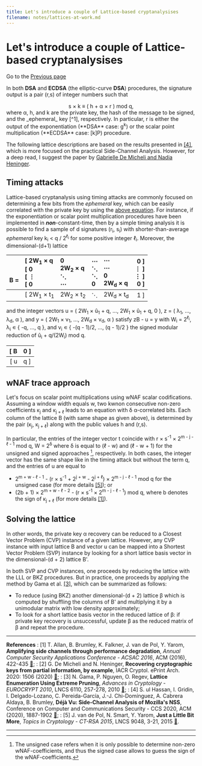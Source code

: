 ```yaml
---
title: Let's introduce a couple of Lattice-based cryptanalysises
filename: notes/lattices-at-work.md
---
```


# Let's introduce a couple of Lattice-based cryptanalysises

Go to the [Previous page](../notes.md)

In both **DSA** and **ECDSA** (the elliptic-curve **DSA**) procedures, the signature output is a pair (r,s) of integer numbers such that
<center><a id="signature-rs"></a> s &#xd7; k &#x2261; &#x28; h + &#x3B1; &#xd7; r &#x29; mod q,</center>
where &#x3B1;, h, and k are the private key, the hash of the message to be signed, and the _ephemeral_ key [^1], respectively. In particular, r is either the output of the exponentiation (**DSA** case: g<sup>k</sup>) or the scalar point multiplication (**ECDSA** case: &#x5b;k&#x5d;P) procedure.

The following lattice descriptions are based on the results presented in [&#x5b;4&#x5d;](#DEJAVU20), which is more focused on the practical Side-Channel Analysis. However, for a deep read, I suggest the paper by [Gabrielle De Micheli and Nadia Heninger](#MH20).


## Timing attacks

Lattice-based cryptanalysis using timing attacks are commonly focused on determining a few bits from the _ephemeral_ key, which can be easily correlated with the private key by using the [above equation](#signature-rs). For instance, if the exponentiation or scalar point multiplication procedures have been implemented in _**non**_-constant-time, then by a simple timing analysis it is possible to find a sample of d signatures (r<sub>i</sub>, s<sub>i</sub>) with shorter-than-average _ephemeral_ key k<sub>i</sub> &#x3c; q / 2<sup>&#x2113;<sub>i</sub></sup> for some positive integer &#x2113;<sub>i</sub>. Moreover, the dimensional-(d+1) lattice

| <br/><br/>B =<br/> | &#x5b; 2W<sub>1</sub> &#xd7; q <br/>&#x5b; 0 <br/>&#x5b; &#x22EE; <br/>&#x5b; 0 | 0 <br/>2W<sub>2</sub> &#xd7; q <br/>&#x22F1; <br/>&#x22EF; | &#x22EF; <br/>&#x22F1; <br/>&#x22F1; <br/>0 | &#x22EF; <br/>&#x22EF; <br/>0  <br/>2W<sub>d</sub> &#xd7; q | 0 &#x5d; <br/>&#x22EE; &#x5d; <br/>&#x22EE; &#x5d; <br/>0 &#x5d; |
| ---: | :---                   | :---           | :---    | :---    | ---:       |
|     | &#x5b; 2W<sub>1</sub> &#xd7; t<sub>1</sub> | 2W<sub>2</sub> &#xd7; t<sub>2</sub> | &#x22F1; | 2W<sub>d</sub> &#xd7; t<sub>d</sub> | 1 &#x5d;    |

and the integer vectors u = &#x28; 2W<sub>1</sub> &#xd7; &ucirc;<sub>1</sub> + q, &#x2026;, 2W<sub>1</sub> &#xd7; &ucirc;<sub>1</sub> + q, 0  &#x29;, z = &#x28; &#x03BB;<sub>1</sub>, &#x2026;, &#x03BB;<sub>d</sub>, &#x3B1; &#x29;, and y = &#x28; 2W<sub>1</sub> &#xd7; &#x03BD;<sub>1</sub>, &#x2026;, 2W<sub>d</sub> &#xd7; &#x03BD;<sub>d</sub>, &#x3B1; &#x29; satisfy zB - u = y with  W<sub>i</sub> = 2<sup>&#x2113;<sub>i</sub></sup>, &#x03BB;<sub>i</sub> &#x220A; &#x7b; -q, &#x2026;, q &#x7d;, and &#x03BD;<sub>i</sub> &#x220A; &#x7b; -(q - 1)/2, &#x2026;, (q - 1)/2 &#x7d; the signed modular reduction of &ucirc;<sub>i</sub> + q/(2W<sub>i</sub>) mod q.

| &#x5b; B | 0 &#x5d; |
| ---:     | :---     |
| &#x5b; u | q &#x5d; |

## wNAF trace approach

Let's focus on scalar point multiplications using wNAF scalar codifications. Assuming a window width equals w, two kwnon consecutive non-zero coefficients &#x03BA;<sub>j</sub> and &#x03BA;<sub>j + &#x2113;</sub> leads to an equation with &#x03B4; &#x3B1;-correlated bits. Each column of the lattice B (with same shape as given above), is determined by the pair (&#x03BA;<sub>j</sub>, &#x03BA;<sub>j + &#x2113;</sub>) along with the public values h and (r,s).

In particular, the entries of the integer vector t coincide with r &#xd7; s<sup>-1</sup> &#xd7; 2<sup>m - j - &#x2113; - 1</sup> mod q, W = 2<sup>&#x03B4;</sup> where &#x03B4; is equal to (&#x2113; - w) and (&#x2113; - w + 1) for the unsigned and signed approaches [^2], respectively. In both cases, the integer vector has the same shape like in the timing attack but  without the term q, and the entries of u are equal to

- 2<sup>m + w - &#x2113; - 1</sup> - (r &#xd7; s<sup>-1</sup> + 2<sup>j + w</sup> - 2<sup>j + &#x2113;</sup>) &#xd7; 2<sup>m - j - &#x2113; - 1</sup> mod q for the unsigned case (for more details [&#x5b;5&#x5d;](#PSY15)); or
- (2b + 1) &#xd7; 2<sup>m + w - &#x2113; - 2</sup> - (r &#xd7; s<sup>-1</sup> &#xd7; 2<sup>m - j - &#x2113; - 1</sup>) mod q, where b denotes the sign of &#x03BA;<sub>j + &#x2113;</sub> (for more details [&#x5b;1&#x5d;](#ABFPY16)).


## Solving the lattice

In other words, the private key &#x3B1; recovery can be reduced to a Closest Vector Problem (CVP) instance of a given lattice. However, any CVP instance with input lattice B and vector u can be mapped into a Shortest Vector Problem (SVP) instance by looking for a short lattice basis vector in the dimensional-(d + 2) lattice B'.

In both SVP and CVP instances, one proceeds by reducing the lattice with the LLL or BKZ procedures. But in practice, one proceeds by applying the method by Gama et al. [&#x5b;3&#x5d;](#GNR10), which can be summarized as follows:

- To reduce (using BKZ) another dimensional-(d + 2) lattice &#x03B2; which is computed by shuffling the columns of B' and multiplying it by a unimodular matrix with low density approximately; 
- To look for a short lattice basis vector in the reduced lattice of &#x03B2;: if private key recovery is unsuccessful, update &#x03B2; as the reduced matrix of &#x03B2; and repeat the procedure.

[^1]: In some papers, the integer k is named by _nonce_ but in my opinion, I prefer the term _ephemeral_ key.
[^2]: The unsigned case refers when it is only possible to determine non-zero wNAF-coefficients, and thus the signed case allows to guess the sign of the wNAF-coefficients.

---

**References**
: <a id="ABFPY16"></a> [1] T. Allan, B. Brumley, K. Falkner, J. van de Pol, Y. Yarom, **Amplifying side channels through performance degradation**, _Annual Computer Security Applications Conference - ACSAC 2016_, ACM (2016), 422-435 [&#128279;](https://dl.acm.org/doi/10.1145/2991079.2991084);
: <a id="MH20"></a> [2] G. De Micheli and N. Heninger, **Recovering cryptographic keys from partial information, by example**, IACR Cryptol. ePrint Arch. 2020: 1506 (2020) [&#128279;](https://eprint.iacr.org/2020/1506);
: <a id="GNR10"></a> [3] N. Gama, P. Nguyen, O. Regev, **Lattice Enumeration Using Extreme Pruning**, _Advances in Cryptology - EUROCRYPT 2010_, LNCS 6110, 257-278, 2010 [&#128279;](https://link.springer.com/chapter/10.1007%2F978-3-642-13190-5_13);
: <a id="DEJAVU20"></a> [4] S. ul Hassan, I. Gridin, I. Delgado-Lozano, C. Pereida-Garc&iacute;a, J.-J. Chi-Dom&iacute;nguez, A. Cabrera Aldaya, B. Brumley, **D&eacute;j&agrave; Vu: Side-Channel Analysis of Mozilla's NSS**, Conference on Computer and Communications Security - CCS 2020, ACM (2020), 1887-1902 [&#128279;](https://doi.org/10.1145/3372297.3421761);
: <a id="PSY15"></a> [5] J. van de Pol, N. Smart, Y. Yarom, **Just a Little Bit More**, _Topics in Cryptology - CT-RSA 2015_, LNCS 9048, 3-21, 2015 [&#128279;](https://doi.org/10.1007/978-3-319-16715-2_1).

---
